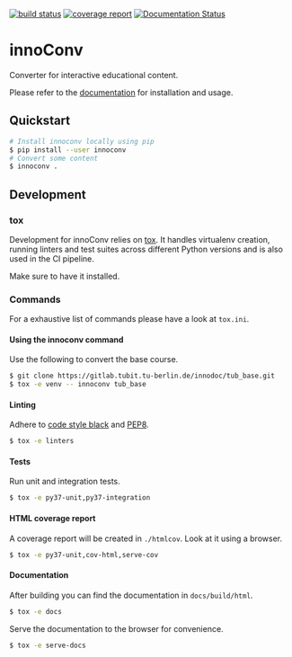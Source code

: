 [![build status](https://gitlab.tubit.tu-berlin.de/innodoc/innoconv/badges/master/build.svg)](https://gitlab.tubit.tu-berlin.de/innodoc/innoconv/commits/master) [![coverage report](https://gitlab.tubit.tu-berlin.de/innodoc/innoconv/badges/master/coverage.svg)](https://gitlab.tubit.tu-berlin.de/innodoc/innoconv/commits/master) [![Documentation Status](https://readthedocs.org/projects/innoconv/badge/?version=latest)](https://innoconv.readthedocs.io/en/latest/?badge=latest)

# innoConv

Converter for interactive educational content.

Please refer to the [documentation](https://innoconv.readthedocs.io/) for installation and usage.

## Quickstart

```sh
# Install innoconv locally using pip
$ pip install --user innoconv
# Convert some content
$ innoconv .
```

## Development

### tox

Development for innoConv relies on [tox](https://tox.readthedocs.io/). It
handles virtualenv creation, running linters and test suites across different
Python versions and is also used in the CI pipeline.

Make sure to have it installed.

### Commands

For a exhaustive list of commands please have a look at `tox.ini`.

#### Using the innoconv command

Use the following to convert the base course.

```sh
$ git clone https://gitlab.tubit.tu-berlin.de/innodoc/tub_base.git
$ tox -e venv -- innoconv tub_base
```

#### Linting

Adhere to [code style black](https://github.com/ambv/black) and
[PEP8](https://www.python.org/dev/peps/pep-0008/).

```sh
$ tox -e linters
```

#### Tests

Run unit and integration tests.

```sh
$ tox -e py37-unit,py37-integration
```

#### HTML coverage report

A coverage report will be created in `./htmlcov`. Look at it using a browser.

```sh
$ tox -e py37-unit,cov-html,serve-cov
```

#### Documentation

After building you can find the documentation in `docs/build/html`.

```sh
$ tox -e docs
```

Serve the documentation to the browser for convenience.

```sh
$ tox -e serve-docs
```
